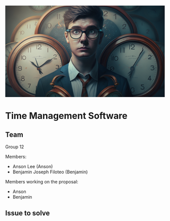 ![Time Management Background Image](img/time-management-bg.png)
# Time Management Software

## Team

Group 12

Members:
- Anson Lee (Anson)
- Benjamin Joseph Filoteo (Benjamin)

Members working on the proposal:
- Anson
- Benjamin

## Issue to solve